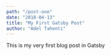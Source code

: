 ```yaml
---
path: "/post-one"
date: "2018-04-13"
title: "My First Gatsby Post"
author: "Adel Tahenti"
---
```


This is my very first blog post in Gatsby
